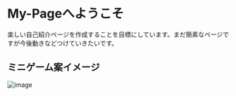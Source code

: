 # My-Pageへようこそ

楽しい自己紹介ページを作成することを目標にしています。まだ簡素なページですが今後動きなどつけていきたいです。


## ミニゲーム案イメージ
![image](https://github.com/Ery-15itie/My-Page/issues/1#issue-3176114223)
